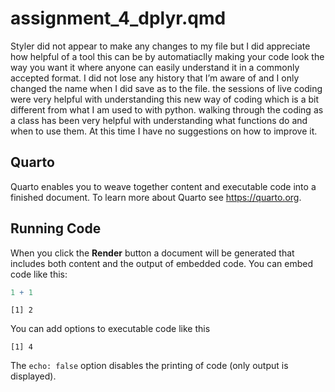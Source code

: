 # assignment_4_dplyr.qmd


Styler did not appear to make any changes to my file but I did
appreciate how helpful of a tool this can be by automatiaclly making
your code look the way you want it where anyone can easily understand it
in a commonly accepted format. I did not lose any history that I’m aware
of and I only changed the name when I did save as to the file. the
sessions of live coding were very helpful with understanding this new
way of coding which is a bit different from what I am used to with
python. walking through the coding as a class has been very helpful with
understanding what functions do and when to use them. At this time I
have no suggestions on how to improve it.

## Quarto

Quarto enables you to weave together content and executable code into a
finished document. To learn more about Quarto see <https://quarto.org>.

## Running Code

When you click the **Render** button a document will be generated that
includes both content and the output of embedded code. You can embed
code like this:

``` r
1 + 1
```

    [1] 2

You can add options to executable code like this

    [1] 4

The `echo: false` option disables the printing of code (only output is
displayed).
